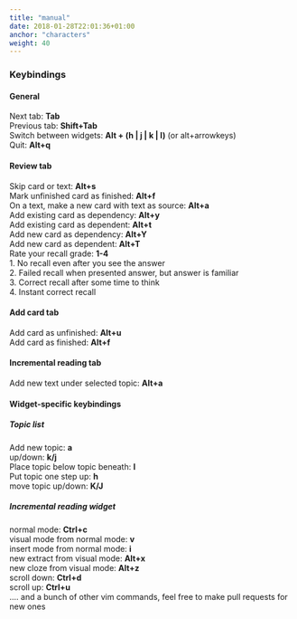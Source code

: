 ```yaml
---
title: "manual"
date: 2018-01-28T22:01:36+01:00
anchor: "characters"
weight: 40
---
```



### Keybindings 


#### General

Next tab: **Tab**  
Previous tab: **Shift+Tab**  
Switch between widgets: **Alt + (h | j | k | l)**  (or alt+arrowkeys)   
Quit: **Alt+q**  

#### Review tab  

Skip card or text: **Alt+s**  
Mark unfinished card as finished: **Alt+f**  
On a text, make a new card with text as source: **Alt+a**  
Add existing card as dependency: **Alt+y**  
Add existing card as dependent: **Alt+t**  
Add new card as dependency: **Alt+Y**  
Add new card as dependent: **Alt+T**  
Rate your recall grade: **1-4**   
    	1. No recall even after you see the answer  
	2. Failed recall when presented answer, but answer is familiar  
	3. Correct recall after some time to think   
	4. Instant correct recall  

#### Add card tab  
Add card as unfinished: **Alt+u**  
Add card as finished: **Alt+f**  

#### Incremental reading tab  

Add new text under selected topic: **Alt+a**  

#### Widget-specific keybindings  
 
##### Topic list  


Add new topic: **a**  
up/down: **k/j**    
Place topic below topic beneath: **l**  
Put topic one step up: **h**  
move topic up/down: **K/J**  
  
##### Incremental reading widget  

normal mode: **Ctrl+c**  
visual mode from normal mode: **v**    
insert mode from normal mode: **i**    
new extract from visual mode: **Alt+x**    
new cloze from visual mode: **Alt+z**  
scroll down: **Ctrl+d**   
scroll up: **Ctrl+u**  
.... and a bunch of other vim commands, feel free to make pull requests for new ones  
 
